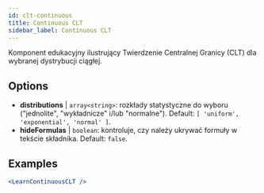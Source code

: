 ```yaml
---
id: clt-continuous
title: Continuous CLT
sidebar_label: Continuous CLT
---
```


Komponent edukacyjny ilustrujący Twierdzenie Centralnej Granicy (CLT) dla wybranej dystrybucji ciągłej.

## Options

* __distributions__ | `array<string>`: rozkłady statystyczne do wyboru ("jednolite", "wykładnicze" i/lub "normalne"). Default: `[
  'uniform',
  'exponential',
  'normal'
]`.
* __hideFormulas__ | `boolean`: kontroluje, czy należy ukrywać formuły w tekście składnika. Default: `false`.


## Examples

```jsx live
<LearnContinuousCLT />
```

